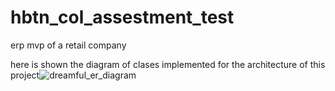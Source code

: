 # hbtn_col_assestment_test
erp mvp of a retail company

here is shown the diagram of clases implemented for the architecture of this project![dreamful_er_diagram](https://user-images.githubusercontent.com/45698701/139388092-f1c0cc3c-6b41-4452-ace8-4021394c3f43.png)

